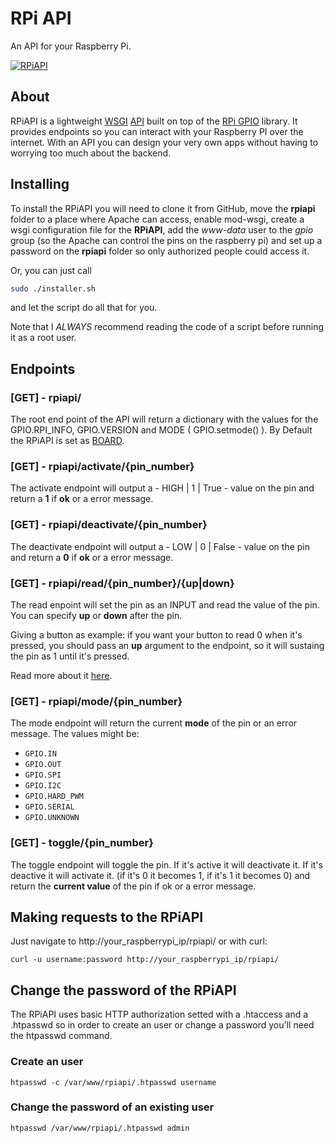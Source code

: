 # RPi API

An API for your Raspberry Pi.

[![RPiAPI](http://img.youtube.com/vi/5tc6QrXklQ0/0.jpg)](http://www.youtube.com/watch?v=5tc6QrXklQ0)

## About

RPiAPI is a lightweight [WSGI](https://en.wikipedia.org/wiki/Web_Server_Gateway_Interface) [API](https://en.wikipedia.org/wiki/Application_programming_interface) built on top of the [RPi GPIO](https://pypi.org/project/RPi.GPIO/) library. It provides endpoints so you can interact with your Raspberry PI over the internet. With an API you can design your very own apps without having to worrying too much about the backend.

## Installing

To install the RPiAPI you will need to clone it from GitHub, move the **rpiapi** folder to a place where Apache can access, enable mod-wsgi, create a wsgi configuration file for the **RPiAPI**, add the *www-data* user to the *gpio* group (so the Apache can control the pins on the raspberry pi) and set up a password on the **rpiapi** folder so only authorized people could access it.

Or, you can just call
```bash
sudo ./installer.sh
```
and let the script do all that for you.

Note that I *ALWAYS* recommend reading the code of a script before running it as a root user.

## Endpoints

### [GET] - rpiapi/

The root end point of the API will return a dictionary with the values for the GPIO.RPI_INFO, GPIO.VERSION and MODE ( GPIO.setmode() ). By Default the RPiAPI is set as [BOARD](https://raspberrypi.stackexchange.com/questions/12966/what-is-the-difference-between-board-and-bcm-for-gpio-pin-numbering).

### [GET] - rpiapi/activate/{pin_number}

The activate endpoint will output a - HIGH | 1 | True - value on the pin and return a **1** if **ok** or a error message.

### [GET] - rpiapi/deactivate/{pin_number}

The deactivate endpoint will output a - LOW | 0 | False - value on the pin and return a **0** if **ok** or a error message.

### [GET] - rpiapi/read/{pin_number}/{up|down}

The read enpoint will set the pin as an INPUT and read the value of the pin. You can specify **up** or **down** after the pin.

Giving a button as example: if you want your button to read 0 when it's pressed, you should pass an **up** argument to the endpoint, so it will sustaing the pin as 1 until it's pressed.

Read more about it [here](https://raspberrypi.stackexchange.com/questions/14680/raspberry-pi-gpio-input-pins-give-random-values).

### [GET] - rpiapi/mode/{pin_number}

The mode endpoint will return the current **mode** of the pin or an error message. The values might be:  
- `GPIO.IN`
- `GPIO.OUT`
- `GPIO.SPI`
- `GPIO.I2C`
- `GPIO.HARD_PWM`
- `GPIO.SERIAL`
- `GPIO.UNKNOWN`

### [GET] - toggle/{pin_number}  

The toggle endpoint will toggle the pin. If it's active it will deactivate it. If it's deactive it will activate it. (if it's 0 it becomes 1, if it's 1 it becomes 0) and return the **current value** of the pin if ok or a error message.

## Making requests to the RPiAPI

Just navigate to http://your_raspberrypi_ip/rpiapi/ or with curl:
```
curl -u username:password http://your_raspberrypi_ip/rpiapi/
```

## Change the password of the RPiAPI

The RPiAPI uses basic HTTP authorization setted with a .htaccess and a .htpasswd so in order to create an user or change a password you'll need the htpasswd command.

### Create an user
```
htpasswd -c /var/www/rpiapi/.htpasswd username
```

### Change the password of an existing user
```
htpasswd /var/www/rpiapi/.htpasswd admin
```
